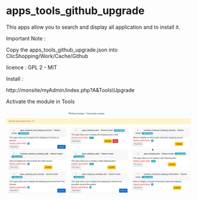 # apps_tools_github_upgrade

This apps allow you to search and display all application and to install it.

Important Note :

Copy the apps_tools_github_upgrade.json into ClicShopping/Work/Cache/Github

licence  : GPL 2 - MIT

Install :

http://monsite/myAdmin/index.php?A&Tools\Upgrade

Activate the module in Tools


![image](https://github.com/ClicShoppingOfficialModulesV3/apps_tools_github_upgrade/blob/master/ModuleInfosJson/image.png)


